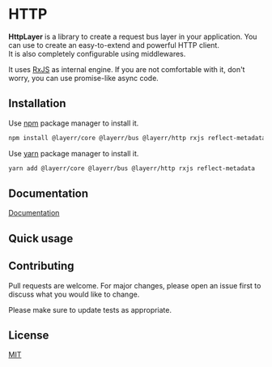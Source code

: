 
# HTTP

**HttpLayer** is a library to create a request bus layer in your application. You can use
to create an easy-to-extend and powerful HTTP client. \
It is also completely configurable using middlewares.

It uses [RxJS](https://github.com/ReactiveX/RxJS) as internal engine. If you are not
comfortable with it, don't worry, you can use promise-like async code.

## Installation

Use [npm](https://www.npmjs.com/) package manager to install it.

```bash
npm install @layerr/core @layerr/bus @layerr/http rxjs reflect-metadata
```

Use [yarn](https://yarnpkg.com/) package manager to install it.
```bash
yarn add @layerr/core @layerr/bus @layerr/http rxjs reflect-metadata
```

## Documentation

[Documentation](https://tafax.gitbook.io/layerr/http/getting-started)

## Quick usage

## Contributing
Pull requests are welcome. For major changes, please open an issue first to discuss what you would like to change.

Please make sure to update tests as appropriate.

## License
[MIT](https://choosealicense.com/licenses/mit/)
